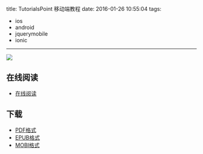 title: TutorialsPoint 移动端教程
date: 2016-01-26 10:55:04
tags:
  - ios
  - android
  - jquerymobile
  - ionic
---

![](https://ek8whxe.cloudimg.io/s/width/226/https://www.gitbook.com/cover/book/wizardforcel/tutorialspoint-mobile.jpg?build=1452495789786&v=12.0.4)


<!--more-->

## 在线阅读 ##

+ [在线阅读](https://www.gitbook.com/book/wizardforcel/tutorialspoint-mobile/details)

## 下载 ##

+ [PDF格式](https://www.gitbook.com/download/pdf/book/wizardforcel/tutorialspoint-mobile)
+ [EPUB格式](https://www.gitbook.com/download/epub/book/wizardforcel/tutorialspoint-mobile)
+ [MOBI格式](https://www.gitbook.com/download/mobi/book/wizardforcel/tutorialspoint-mobile)